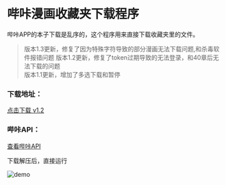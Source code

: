 # 哔咔漫画收藏夹下载程序  
哔咔APP的本子下载是乱序的，这个程序用来直接下载收藏夹里的文件。  
> 版本1.3更新，修复了因为特殊字符导致的部分漫画无法下载问题,和杀毒软件报错问题
> 版本1.2更新，修复了token过期导致的无法登录，和40章后无法下载的问题  
> 版本1.1更新，增加了多选下载和暂停

### 下载地址：  
[点击下载 v1.2](https://www.muyoo.top/index.php/archives/61/)  

### 哔咔API：  
[查看哔咔API](https://www.muyoo.top/index.php/archives/4/)  

下载解压后，直接运行  

![demo](https://www.muyoo.top/usr/uploads/2020/05/1076095479.png)
